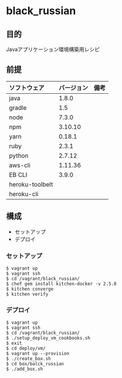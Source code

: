 # black_russian

## 目的
Javaアプリケーション環境構築用レシピ

## 前提
| ソフトウェア     | バージョン    | 備考         |
|:---------------|:-------------|:------------|
| java           | 1.8.0      |             |
| gradle         | 1.5        |             |
| node           | 7.3.0      |             |
| npm            | 3.10.10    |             |
| yarn           | 0.18.1     |             |
| ruby           | 2.3.1      |             |
| python         | 2.7.12     |             |
| aws-cli        | 1.11.36    |           |
| EB CLI         | 3.9.0      |             |
| heroku-toolbelt|       |             |
| heroku-cli     |       |             |

## 構成
+ セットアップ
+ デプロイ

### セットアップ
```
$ vagrant up
$ vagrant ssh
$ cd /vagrant/black_russian/
$ chef gem install kitchen-docker -v 2.5.0
$ kitchen converge
$ kitchen verify
```

### デプロイ
```
$ vagrant up
$ vagrant ssh
$ cd /vagrant/black_russian/
$ ./setup_deploy_vm_cookbooks.sh 
$ exit
$ cd deploy/vm/
$ vagrant up --provision
$ ./create_box.sh
$ cd box/balck_russian
$ ./add_box.sh
```